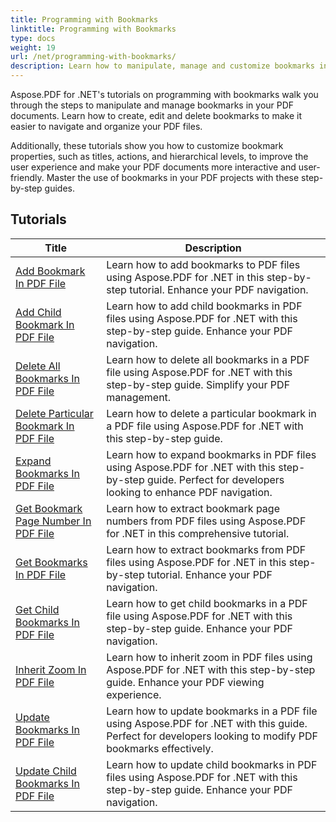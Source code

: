 ```yaml
---
title: Programming with Bookmarks
linktitle: Programming with Bookmarks
type: docs
weight: 19
url: /net/programming-with-bookmarks/
description: Learn how to manipulate, manage and customize bookmarks in your PDF documents for better navigation and improved user experience.
---
```

Aspose.PDF for .NET's tutorials on programming with bookmarks walk you through the steps to manipulate and manage bookmarks in your PDF documents. Learn how to create, edit and delete bookmarks to make it easier to navigate and organize your PDF files.

Additionally, these tutorials show you how to customize bookmark properties, such as titles, actions, and hierarchical levels, to improve the user experience and make your PDF documents more interactive and user-friendly. Master the use of bookmarks in your PDF projects with these step-by-step guides.

## Tutorials
| Title | Description |
| --- | --- | 
| [Add Bookmark In PDF File](./add-bookmark/) | Learn how to add bookmarks to PDF files using Aspose.PDF for .NET in this step-by-step tutorial. Enhance your PDF navigation. |  
| [Add Child Bookmark In PDF File](./add-child-bookmark/) | Learn how to add child bookmarks in PDF files using Aspose.PDF for .NET with this step-by-step guide. Enhance your PDF navigation. |  
| [Delete All Bookmarks In PDF File](./delete-all-bookmarks/) | Learn how to delete all bookmarks in a PDF file using Aspose.PDF for .NET with this step-by-step guide. Simplify your PDF management. |  
| [Delete Particular Bookmark In PDF File](./delete-particular-bookmark/) | Learn how to delete a particular bookmark in a PDF file using Aspose.PDF for .NET with this step-by-step guide. |  
| [Expand Bookmarks In PDF File](./expand-bookmarks/) | Learn how to expand bookmarks in PDF files using Aspose.PDF for .NET with this step-by-step guide. Perfect for developers looking to enhance PDF navigation. |  
| [Get Bookmark Page Number In PDF File](./get-bookmark-page-number/) | Learn how to extract bookmark page numbers from PDF files using Aspose.PDF for .NET in this comprehensive tutorial. |  
| [Get Bookmarks In PDF File](./get-bookmarks/) | Learn how to extract bookmarks from PDF files using Aspose.PDF for .NET in this step-by-step tutorial. Enhance your PDF navigation. |  
| [Get Child Bookmarks In PDF File](./get-child-bookmarks/) | Learn how to get child bookmarks in a PDF file using Aspose.PDF for .NET with this step-by-step guide. Enhance your PDF navigation. |  
| [Inherit Zoom In PDF File](./inherit-zoom/) | Learn how to inherit zoom in PDF files using Aspose.PDF for .NET with this step-by-step guide. Enhance your PDF viewing experience. |  
| [Update Bookmarks In PDF File](./update-bookmarks/) | Learn how to update bookmarks in a PDF file using Aspose.PDF for .NET with this guide. Perfect for developers looking to modify PDF bookmarks effectively. |  
| [Update Child Bookmarks In PDF File](./update-child-bookmarks/) | Learn how to update child bookmarks in PDF files using Aspose.PDF for .NET with this step-by-step guide. Enhance your PDF navigation. |  
